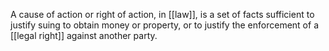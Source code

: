 A cause of action or right of action, in [[law]], is a set of facts sufficient to justify suing to obtain money or property, or to justify the enforcement of a [[legal right]] against another party.